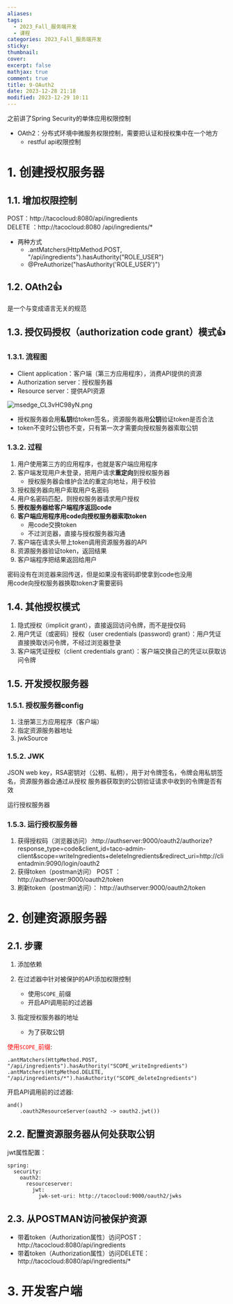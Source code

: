 ```yaml
---
aliases: 
tags:
  - 2023_Fall_服务端开发
  - 课程
categories: 2023_Fall_服务端开发
sticky:
thumbnail:
cover: 
excerpt: false
mathjax: true
comment: true
title: 9-OAuth2
date: 2023-12-28 21:18
modified: 2023-12-29 10:11
---
```


之前讲了Spring Security的单体应用权限控制

- OAth2：分布式环境中微服务权限控制，需要把认证和授权集中在一个地方
	- restful api权限控制

# 1. 创建授权服务器

## 1.1. 增加权限控制

POST：http://tacocloud:8080/api/ingredients  
DELETE ：http://tacocloud:8080 /api/ingredients/*

- 两种方式
	- .antMatchers(HttpMethod.POST, "/api/ingredients").hasAuthority("ROLE_USER")
	- @PreAuthorize("hasAuthority('ROLE_USER')")

## 1.2. OAth2👍

是一个与变成语言无关的规范

## 1.3. 授仅码授权（authorization code grant）模式👍

### 1.3.1. 流程图

- Client application：客户端（第三方应用程序），消费API提供的资源
- Authorization server：授权服务器
- Resource server：提供API资源

![msedge_CL3vHC98yN.png](https://chillcharlie-img.oss-cn-hangzhou.aliyuncs.com/image%2F2023%2F11%2F13%2F19-20-30-a83b91bcb885875b08c329f60f5ac115-msedge_CL3vHC98yN-06bb6b.png)

- 授权服务器会用**私钥**给token签名，资源服务器用**公钥**验证token是否合法
- token不变时公钥也不变，只有第一次才需要向授权服务器索取公钥

### 1.3.2. 过程

1. 用户使用第三方的应用程序，也就是客户端应用程序
2. 客户端发现用户未登录，把用户请求**重定向**到授权服务器
	- 授权服务器会维护合法的重定向地址，用于校验
3. 授权服务器向用户索取用户名密码
4. 用户名密码匹配，则授权服务器请求用户授权
5. **授权服务器给客户端程序返回code**
6. **客户端应用程序用code向授权服务器索取token**
	- 用code交换token
	- 不过浏览器，直接与授权服务器沟通
7. 客户端在请求头带上token调用资源服务器的API
8. 资源服务器验证token，返回结果
9. 客户端程序把结果返回给用户

密码没有在浏览器来回传送，但是如果没有密码即使拿到code也没用  
用code向授权服务器换取token才需要密码

## 1.4. 其他授权模式

1. 隐式授权（implicit grant），直接返回访问令牌，而不是授仅码
2. 用户凭证（或密码）授权（user credentials (password) grant）：用户凭证直接换取访问令牌，不经过浏览器登录
3. 客户端凭证授权（client credentials grant）：客户端交换自己的凭证以获取访问令牌

## 1.5. 开发授权服务器

### 1.5.1. 授权服务器config

1. 注册第三方应用程序（客户端）
2. 指定资源服务器地址
3. jwkSource

### 1.5.2. JWK

JSON web key，RSA密钥对（公䄴、私䄴），用于对令牌签名，令牌会用私钥签名，资源服务器会通过从授权 服务器获取到的公钥验证请求中收到的令牌是否有效

运行授权服务器

### 1.5.3. 运行授权服务器

1. 获得授权码（浏览器访问）:http://authserver:9000/oauth2/authorize?response_type=code&client_id=taco-admin-client&scope=writeIngredients+deleteIngredients&redirect_uri=http://clientadmin:9090/login/oauth2
2. 获得token（postman访问） POST ： http://authserver:9000/oauth2/token
3. 刷新token（postman访问）： http://authserver:9000/oauth2/token

# 2. 创建资源服务器

## 2.1. 步骤

1. 添加依赖

2. 在过滤器中针对被保护的API添加权限控制
	- 使用`SCOPE_`前缀
	- 开启API调用前的过滤器

3. 指定授权服务器的地址
	- 为了获取公钥

<font color="#ff0000">使用`SCOPE_`前缀</font>:

```
.antMatchers(HttpMethod.POST, "/api/ingredients").hasAuthority("SCOPE_writeIngredients")
.antMatchers(HttpMethod.DELETE, "/api/ingredients/*").hasAuthority("SCOPE_deleteIngredients")
```

开启API调用前的过滤器:

```
and()
	.oauth2ResourceServer(oauth2 -> oauth2.jwt())
```

## 2.2. 配置资源服务器从何处获取公钥

jwt属性配置：

```
spring:
  security:
    oauth2:
      resourceserver:
        jwt:
          jwk-set-uri: http://tacocloud:9000/oauth2/jwks
```

## 2.3. 从POSTMAN访问被保护资源

- 带着token（Authorization属性）访问POST：http://tacocloud:8080/api/ingredients
- 带着token（Authorization属性）访问DELETE：http://tacocloud:8080/api/ingredients/*

# 3. 开发客户端